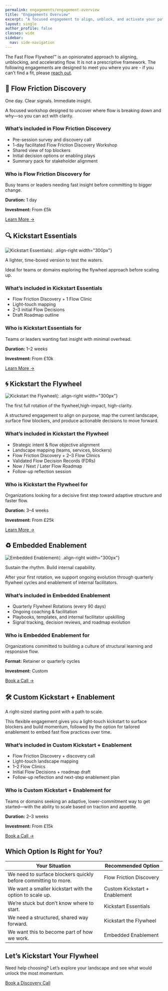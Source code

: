 ```yaml
---
permalink: engagements/engagement-overview
title: "Engagements Overview"
excerpt: "A focused engagement to align, unblock, and activate your path to faster flow."
layout: single
author_profile: false
classes: wide
sidebar:
  nav: side-navigation
---
```


The Fast Flow Flywheel™️ is an opinionated approach to aligning, unblocking, and accelerating flow. It is not a prescriptive framework. The following engagements are designed to meet you where you are - if you can't find a fit, please [reach out](/contact).

## 🧭 Flow Friction Discovery

One day. Clear signals. Immediate insight.

A focused workshop designed to uncover where flow is breaking down and why—so you can act with clarity.

### What’s included in Flow Friction Discovery

- Pre-session survey and discovery call
- 1-day facilitated Flow Friction Discovery Workshop
- Shared view of top blockers
- Initial decision options or enabling plays
- Summary pack for stakeholder alignment

### Who is Flow Friction Discovery for

Busy teams or leaders needing fast insight before committing to bigger change.

**Duration:** 1 day

**Investment:** From £5k

[Learn More →](/engagements/flow-friction-discovery)

## 🔍 Kickstart Essentials

![Kickstart Essentials](/assets/images/engagements/flywheel-kickstart-essentials.png){: .align-right width="300px"}

A lighter, time-boxed version to test the waters.

Ideal for teams or domains exploring the flywheel approach before scaling up.

### What’s included in Kickstart Essentials

- Flow Friction Discovery + 1 Flow Clinic
- Light-touch mapping
- 2–3 initial Flow Decisions
- Draft Roadmap outline

### Who is Kickstart Essentials for

Teams or leaders wanting fast insight with minimal overhead.

**Duration:** 1–2 weeks

**Investment:** From £10k

[Learn More →](/engagements/kickstart-essentials)

## 🌀 Kickstart the Flywheel

![Kickstart the Flywheel](/assets/images/engagements/full-flywheel-rotation.png){: .align-right width="300px"}

The first full rotation of the flywheel,high-impact, high-clarity.

A structured engagement to align on purpose, map the current landscape, surface flow blockers, and produce actionable decisions to move forward.

### What’s included in Kickstart the Flywheel

- Strategic intent & flow objective alignment
- Landscape mapping (teams, services, blockers)
- Flow Friction Discovery + 2–3 Flow Clinics
- Validated Flow Decision Records (FDRs)
- Now / Next / Later Flow Roadmap
- Follow-up reflection session

### Who is Kickstart the Flywheel for

Organizations looking for a decisive first step toward adaptive structure and faster flow.

**Duration:** 3–4 weeks

**Investment:** From £25k

[Learn More →](/engagements/full-flywheel-rotation)

## ♻️ Embedded Enablement

![Embedded Enablement](/assets/images/engagements/embedded-flywheel-enablement.png){: .align-right width="300px"}

Sustain the rhythm. Build internal capability.

After your first rotation, we support ongoing evolution through quarterly flywheel cycles and enablement of internal facilitators.

### What’s included in Embedded Enablement

- Quarterly Flywheel Rotations (every 90 days)
- Ongoing coaching & facilitation
- Playbooks, templates, and internal facilitator upskilling
- Signal tracking, decision reviews, and roadmap evolution

### Who is Embedded Enablement for

Organizations committed to building a culture of structural learning and responsive flow.

**Format:** Retainer or quarterly cycles

**Investment:** Custom

[Book a Call →](/contact)

## 🛠️ Custom Kickstart + Enablement

A right-sized starting point with a path to scale.

This flexible engagement gives you a light-touch kickstart to surface blockers and build momentum, followed by the option for tailored enablement to embed fast flow practices over time.

### What’s included in Custom Kickstart + Enablement

- Flow Friction Discovery + discovery call
- Light-touch landscape mapping
- 1–2 Flow Clinics
- Initial Flow Decisions + roadmap draft
- Follow-up reflection and next-step enablement plan

### Who is Custom Kickstart + Enablement for

Teams or domains seeking an adaptive, lower-commitment way to get started—with the ability to scale based on traction and appetite.

**Duration:** 2–3 weeks

**Investment:** From £15k

[Book a Call →](/contact)

## Which Option Is Right for You?

| Your Situation | Recommended Option |
| --------------- | ------------------ |
| We need to surface blockers quickly before committing to more. | Flow Friction Discovery |
| We want a smaller kickstart with the option to scale up. | Custom Kickstart + Enablement |
| We’re stuck but don’t know where to start. | Kickstart Essentials |
| We need a structured, shared way forward. | Kickstart the Flywheel |
| We want this to become part of how we work. | Embedded Enablement |

## Let’s Kickstart Your Flywheel

Need help choosing? Let’s explore your landscape and see what would unlock the most momentum.

[Book a Discovery Call](/contact)

<!-- [Download Full Services Overview PDF](/assets/pdf/full-services-overview.pdf) -->

